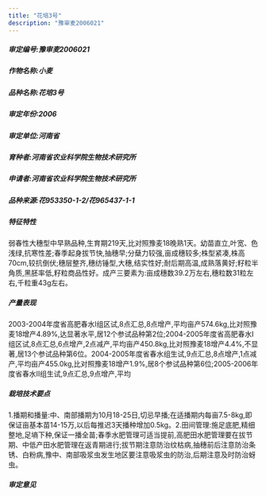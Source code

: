 ```yaml
---
title: "花培3号"
description: "豫审麦2006021"
---
```

##### 审定编号:豫审麦2006021

##### 作物名称:小麦

##### 品种名称:花培3号

##### 审定年份:2006

##### 审定单位:河南省

##### 育种者:河南省农业科学院生物技术研究所

##### 申请者:河南省农业科学院生物技术研究所

##### 品种来源:花953350-1-2/花965437-1-1

##### 特征特性
弱春性大穗型中早熟品种,生育期219天,比对照豫麦18晚熟1天。幼苗直立,叶宽、色浅绿,抗寒性差;春季起身拔节快,抽穗早;分蘖力较强,亩成穗较多;株型紧凑,株高70cm,较抗倒伏;穗层整齐,穗纺锤型,大穗,结实性好;耐后期高温,成熟落黄好;籽粒半角质,黑胚率低,籽粒商品性好。成产三要素为:亩成穗数39.2万左右,穗粒数31粒左右,千粒重43g左右。

##### 产量表现
2003-2004年度省高肥春水Ⅰ组区试,8点汇总,8点增产,平均亩产574.6kg,比对照豫麦18增产4.89%,达显著水平,居12个参试品种第2位;2004-2005年度省高肥春水Ⅰ组区试,8点汇总,6点增产,2点减产,平均亩产450.8kg,比对照豫麦18增产4.4%,不显著,居13个参试品种第6位。2004-2005年度省春水组生试,9点汇总,8点增产,1点减产,平均亩产455.0kg,比对照豫麦18增产1.9%,居8个参试品种第6位;2005-2006年度省春水Ⅱ组生试,9点汇总,9点增产,平均

##### 栽培技术要点
1.播期和播量:中、南部播期为10月18-25日,切忌早播;在适播期内每亩7.5-8kg,即保证亩基本苗14-15万,以后每推迟3天播种增加0.5kg。2.田间管理:施足底肥,精细整地,足墒下种,保证一播全苗;春季水肥管理可适当提前,高肥田水肥管理要在拔节期、中低产田水肥管理在返青期进行;拔节期注意防治纹枯病,抽穗前后注意防治条锈、白粉病,豫中、南部吸浆虫发生地区要注意吸浆虫的防治,后期注意及时防治蚜虫。

##### 审定意见


